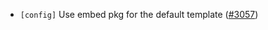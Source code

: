 - `[config]` Use embed pkg for the default template
  ([\#3057](https://github.com/depinnetwork/por-consensus/pull/3057))
